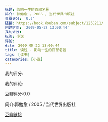 ```yaml
---
标题: 影响一生的百部名著
简介: 郭勉愈 / 2005 / 当代世界出版社
豆瓣评分: '0.0'
链接: https://book.douban.com/subject/1258211/
创建时间: '2009-05-22 13:00:44'
我的评分:
标签: 小说
评论:
date: 2009-05-22 13:00:44
title: 读过 - 影响一生的百部名著
tags: [读书]
categories: [小说]
---
```


我的评分:

我的评论:

豆瓣评分:0.0

简介:郭勉愈 / 2005 / 当代世界出版社

[豆瓣链接](https://book.douban.com/subject/1258211/)

